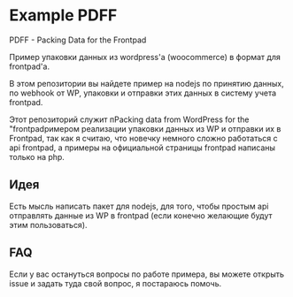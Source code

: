 # Example PDFF
PDFF - Packing Data for the Frontpad

Пример упаковки данных из wordpress'a (woocommerce) в формат для frontpad'a.

В этом репозитории вы найдете пример на nodejs по принятию данных, по webhook от WP, упаковки и отправки этих данных в систему учета frontpad.

Этот репозиторий служит пPacking data from WordPress for the "frontpadримером реализации упаковки данных из WP и отправки их в Frontpad, так как я считаю, что новечку немного сложно работаться с api frontpad, а примеры на официальной страницы frontpad написаны только на php.

## Идея
Есть мысль написать пакет для nodejs, для того, чтобы простым api отправлять данные из WP в frontpad (если конечно желающие будут этим пользоваться).

## FAQ
Если у вас остануться вопросы по работе примера, вы можете открыть issue и задать туда свой вопрос, я постараюсь помочь.

